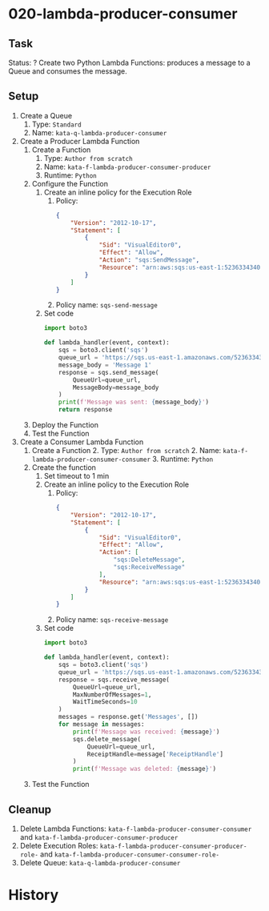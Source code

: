 # 020-lambda-producer-consumer

## Task
Status: ?
Create two Python Lambda Functions: produces a message to a Queue and consumes the message.

## Setup
1. Create a Queue
    1. Type: `Standard`
    2. Name: `kata-q-lambda-producer-consumer`
2. Create a Producer Lambda Function
    1. Create a Function
        1. Type: `Author from scratch`
        2. Name: `kata-f-lambda-producer-consumer-producer`
        3. Runtime: `Python`
    2. Configure the Function
        1. Create an inline policy for the Execution Role
            1. Policy:
               ```json
               {
                   "Version": "2012-10-17",
                   "Statement": [
                       {
                           "Sid": "VisualEditor0",
                           "Effect": "Allow",
                           "Action": "sqs:SendMessage",
                           "Resource": "arn:aws:sqs:us-east-1:523633434047:kata-q-lambda-producer-consumer"
                       }
                   ]
               }
               ```
            2. Policy name: `sqs-send-message`
        2. Set code
           ```python
           import boto3
   
           def lambda_handler(event, context):
               sqs = boto3.client('sqs')
               queue_url = 'https://sqs.us-east-1.amazonaws.com/523633434047/kata-q-lambda-producer-consumer'
               message_body = 'Message 1'
               response = sqs.send_message(
                   QueueUrl=queue_url,
                   MessageBody=message_body
               )
               print(f'Message was sent: {message_body}')
               return response
           ```
    3. Deploy the Function
    4. Test the Function
3. Create a Consumer Lambda Function
    1. Create a Function
        2. Type: `Author from scratch`
        2. Name: `kata-f-lambda-producer-consumer-consumer`
        3. Runtime: `Python`
    2. Create the function
        1. Set timeout to 1 min
        2. Create an inline policy to the Execution Role
            1. Policy:
               ```json
               {
                   "Version": "2012-10-17",
                   "Statement": [
                       {
                           "Sid": "VisualEditor0",
                           "Effect": "Allow",
                           "Action": [
                               "sqs:DeleteMessage",
                               "sqs:ReceiveMessage"
                           ],
                           "Resource": "arn:aws:sqs:us-east-1:523633434047:kata-q-lambda-producer-consumer"
                       }
                   ]
               }
               ```
            2. Policy name: `sqs-receive-message`
        3. Set code
           ```python
           import boto3
   
           def lambda_handler(event, context):
               sqs = boto3.client('sqs')
               queue_url = 'https://sqs.us-east-1.amazonaws.com/523633434047/kata-q-lambda-producer-consumer'
               response = sqs.receive_message(
                   QueueUrl=queue_url,
                   MaxNumberOfMessages=1,
                   WaitTimeSeconds=10
               )
               messages = response.get('Messages', [])
               for message in messages:
                   print(f'Message was received: {message}')
                   sqs.delete_message(
                       QueueUrl=queue_url,
                       ReceiptHandle=message['ReceiptHandle']
                   )
                   print(f'Message was deleted: {message}')
           ```
    3. Test the Function

## Cleanup
1. Delete Lambda Functions: `kata-f-lambda-producer-consumer-consumer` and `kata-f-lambda-producer-consumer-producer`
2. Delete Execution Roles: `kata-f-lambda-producer-consumer-producer-role-` and `kata-f-lambda-producer-consumer-consumer-role-`
3. Delete Queue: `kata-q-lambda-producer-consumer`

# History
